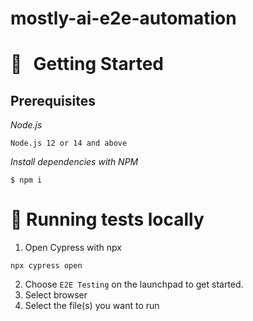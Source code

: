 # mostly-ai-e2e-automation

# 🐣 Getting Started

## Prerequisites

*Node.js*
```
Node.js 12 or 14 and above
```

*Install dependencies with NPM*
```
$ npm i
```

# 🧙‍ Running tests locally
1. Open Cypress with npx
```
npx cypress open
```
2. Choose `E2E Testing` on the launchpad to get started.
3. Select browser
4. Select the file(s) you want to run
